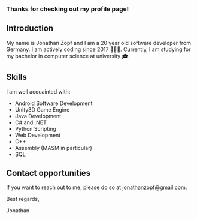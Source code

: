 ### Thanks for checking out my profile page!

## Introduction

My name is Jonathan Zopf and I am a 20 year old software developer from Germany. I am actively coding since 2017 👨🏻‍💻. Currently, I am studying for my bachelor in computer science at university 🎓.

## Skills

I am well acquainted with:
 - Android Software Development 
 - Unity3D Game Engine
 - Java Development
 - C# and .NET
 - Python Scripting
 - Web Development
 - C++
 - Assembly (MASM in particular)
 - SQL
 
<!--Since I have started programming I have already released several games. My most popular game is Money Clicker with 1 Million installs.
-->

## Contact opportunities
If you want to reach out to me, please do so at jonathanzopf@gmail.com.

Best regards,

Jonathan
